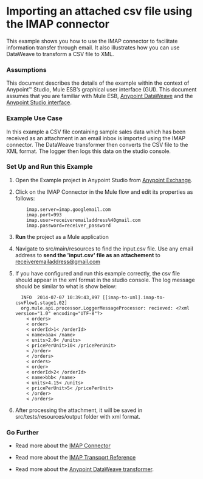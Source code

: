 # Importing an attached csv file using the IMAP connector


This example shows you how to use the IMAP connector to facilitate information transfer through email. It also illustrates how you can use DataWeave to transform a CSV file to XML.

### Assumptions

This document describes the details of the example within the context of Anypoint™ Studio, Mule ESB’s graphical user interface (GUI). This document assumes that you are familiar with Mule ESB, [Anypoint DataWeave](https://developer.mulesoft.com/docs/display/current/DataWeave+Reference+Documentation) and the [Anypoint Studio interface](http://www.mulesoft.org/documentation/display/current/Anypoint+Studio+Essentials). 

### Example Use Case

In this example a CSV file containing sample sales data which has been received as an attachment in an email inbox is imported using the IMAP connector. The DataWeave transformer then converts the CSV file to the XML format. The logger then logs this data on the studio console.

### Set Up and Run this Example

1.  Open the Example project in Anypoint Studio from [Anypoint Exchange](http://www.mulesoft.org/documentation/display/current/Anypoint+Exchange).

2. Click on the IMAP Connector in the Mule flow and edit its properties as follows:

           imap.server=imap.googlemail.com
           imap.port=993
           imap.user=receiveremailaddress%40gmail.com
           imap.password=receiver_password
    
3. **Run** the project as a Mule application

4. Navigate to src/main/resources to find the input.csv file. Use any email address to **send the 'input.csv' file as an attachement**  to receiveremailaddress@gmail.com

5. If you have configured and run this example correctly, the csv file should appear in the xml format in the studio console. The log message should be similar to what is show below:

         INFO  2014-07-07 10:39:43,897 [[imap-to-xml].imap-to-csvFlow1.stage1.02]          
         org.mule.api.processor.LoggerMessageProcessor: recieved: <?xml version="1.0" encoding="UTF-8"?>
           < orders>
           < order>
           < orderId>1< /orderId>
           < name>aaa< /name>
           < units>2.0< /units>
           < pricePerUnit>10< /pricePerUnit>
           < /order>
           < /orders>
           < orders>
           < order>
           < orderId>2< /orderId>
           < name>bbb< /name>
           < units>4.15< /units>
           < pricePerUnit>5< /pricePerUnit>
           < /order>
           < /orders>

6. After processing the attachment, it will be saved in src/tests/resources/output folder with xml format.

### Go Further

* Read more about the [IMAP Connector](http://www.mulesoft.org/documentation/display/current/IMAP+Connector)

* Read more about the [IMAP Transport Reference](http://www.mulesoft.org/documentation/display/current/IMAP+Transport+Reference)

* Read more about the [Anypoint DataWeave transformer](https://developer.mulesoft.com/docs/display/current/DataWeave+Reference+Documentation).

